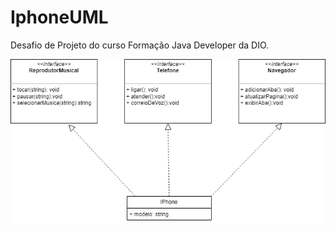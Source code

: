 # IphoneUML
Desafio de Projeto do curso Formação Java Developer da DIO.

<div style="background-color: white;">
  <img src="src/assets/uml.png">
</div>
